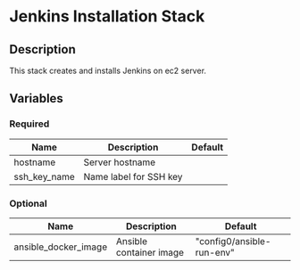 # Jenkins Installation Stack

## Description
This stack creates and installs Jenkins on ec2 server.

## Variables

### Required
| Name | Description | Default |
|------|-------------|---------|
| hostname | Server hostname | &nbsp; |
| ssh_key_name | Name label for SSH key | &nbsp; |

### Optional
| Name | Description | Default |
|------|-------------|---------|
| ansible_docker_image | Ansible container image | "config0/ansible-run-env" |
